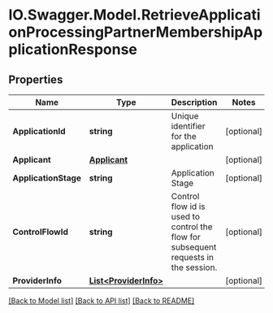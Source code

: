 # IO.Swagger.Model.RetrieveApplicationProcessingPartnerMembershipApplicationResponse
## Properties

Name | Type | Description | Notes
------------ | ------------- | ------------- | -------------
**ApplicationId** | **string** | Unique identifier for the application | [optional] 
**Applicant** | [**Applicant**](Applicant.md) |  | [optional] 
**ApplicationStage** | **string** | Application Stage | [optional] 
**ControlFlowId** | **string** | Control flow id is used to control the flow for subsequent requests in the session. | [optional] 
**ProviderInfo** | [**List&lt;ProviderInfo&gt;**](ProviderInfo.md) |  | [optional] 

[[Back to Model list]](../README.md#documentation-for-models) [[Back to API list]](../README.md#documentation-for-api-endpoints) [[Back to README]](../README.md)

